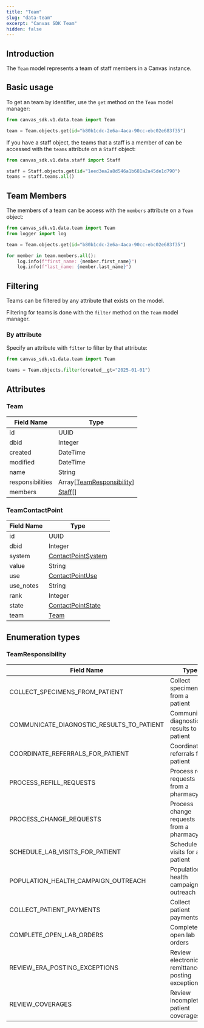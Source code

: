 ```yaml
---
title: "Team"
slug: "data-team"
excerpt: "Canvas SDK Team"
hidden: false
---
```


## Introduction

The `Team` model represents a team of staff members in a Canvas instance.

## Basic usage

To get an team by identifier, use the `get` method on the `Team` model manager:

```python
from canvas_sdk.v1.data.team import Team

team = Team.objects.get(id="b80b1cdc-2e6a-4aca-90cc-ebc02e683f35")
```

If you have a staff object, the teams that a staff is a member of can be accessed with the `teams` attribute on a `Staff` object:

```python
from canvas_sdk.v1.data.staff import Staff

staff = Staff.objects.get(id="1eed3ea2a8d546a1b681a2a45de1d790")
teams = staff.teams.all()
```

## Team Members

The members of a team can be access with the `members` attribute on a `Team` object:

```python
from canvas_sdk.v1.data.team import Team
from logger import log

team = Team.objects.get(id="b80b1cdc-2e6a-4aca-90cc-ebc02e683f35")

for member in team.members.all():
    log.info(f"first_name: {member.first_name}")
    log.info(f"last_name: {member.last_name}")
```

## Filtering

Teams can be filtered by any attribute that exists on the model.

Filtering for teams is done with the `filter` method on the `Team` model manager.

### By attribute

Specify an attribute with `filter` to filter by that attribute:

```python
from canvas_sdk.v1.data.team import Team

teams = Team.objects.filter(created__gt="2025-01-01")
```

## Attributes

### Team

| Field Name       | Type                                             |
|------------------|--------------------------------------------------|
| id               | UUID                                             |
| dbid             | Integer                                          |
| created          | DateTime                                         |
| modified         | DateTime                                         |
| name             | String                                           |
| responsibilities | Array[[TeamResponsibility](#teamresponsibility)] |
| members          | [Staff](/sdk/data-staff/#staff)[]                |

### TeamContactPoint

| Field Name | Type                                                                  |
|------------|-----------------------------------------------------------------------|
| id         | UUID                                                                  |
| dbid       | Integer                                                               |
| system     | [ContactPointSystem](/sdk/data-enumeration-types/#contactpointsystem) |
| value      | String                                                                |
| use        | [ContactPointUse](/sdk/data-enumeration-types/#contactpointuse)       |
| use_notes  | String                                                                |
| rank       | Integer                                                               |
| state      | [ContactPointState](/sdk/data-enumeration-types/#contactpointstate)   |
| team       | [Team](#team)                                                         |

## Enumeration types

### TeamResponsibility

| Field Name                                | Type                                            |
|-------------------------------------------|-------------------------------------------------|
| COLLECT_SPECIMENS_FROM_PATIENT            | Collect specimens from a patient                |
| COMMUNICATE_DIAGNOSTIC_RESULTS_TO_PATIENT | Communicate diagnostic results to patient       |
| COORDINATE_REFERRALS_FOR_PATIENT          | Coordinate referrals for a patient              |
| PROCESS_REFILL_REQUESTS                   | Process refill requests from a pharmacy         |
| PROCESS_CHANGE_REQUESTS                   | Process change requests from a pharmacy         |
| SCHEDULE_LAB_VISITS_FOR_PATIENT           | Schedule lab visits for a patient               |
| POPULATION_HEALTH_CAMPAIGN_OUTREACH       | Population health campaign outreach             |
| COLLECT_PATIENT_PAYMENTS                  | Collect patient payments                        |
| COMPLETE_OPEN_LAB_ORDERS                  | Complete open lab orders                        |
| REVIEW_ERA_POSTING_EXCEPTIONS             | Review electronic remittance posting exceptions |
| REVIEW_COVERAGES                          | Review incomplete patient coverages             |

<br/>
<br/>
<br/>
